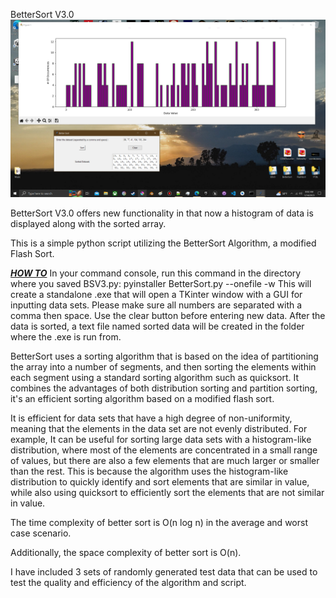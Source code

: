 BetterSort V3.0<br>
<img src="bsv3cover.png">

BetterSort V3.0 offers new functionality in that now a histogram of data is displayed along with the sorted array.

This is a simple python script utilizing the BetterSort Algorithm, a modified Flash Sort.<br>

<b><i><u>**HOW TO**</b></u></i> In your command console, run this command in the directory where you saved BSV3.py:
pyinstaller BetterSort.py --onefile -w
This will create a standalone .exe that will open a TKinter window with a GUI for inputting data sets. Please make sure all numbers are separated with a comma then space. Use the clear button before entering new data. After the data is sorted, a text file named sorted data will be created in the folder where the .exe is run from.

BetterSort uses a sorting algorithm that is based on the idea of partitioning the array into a number of segments, and then sorting the elements within each segment using a standard sorting algorithm such as quicksort. It combines the advantages of both distribution sorting and partition sorting, it's an efficient sorting algorithm based on a modified flash sort.

It is efficient for data sets that have a high degree of non-uniformity, meaning that the elements in the data set are not evenly distributed. For example, It can be useful for sorting large data sets with a histogram-like distribution, where most of the elements are concentrated in a small range of values, but there are also a few elements that are much larger or smaller than the rest. This is because the algorithm uses the histogram-like distribution to quickly identify and sort elements that are similar in value, while also using quicksort to efficiently sort the elements that are not similar in value.

The time complexity of better sort is O(n log n) in the average and worst case scenario.

Additionally, the space complexity of better sort is O(n).

I have included 3 sets of randomly generated test data that can be used to test the quality and efficiency of the algorithm and script.
